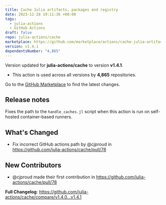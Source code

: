 ```yaml
---
title: Cache Julia artifacts, packages and registry
date: 2023-11-28 19:11:36 +00:00
tags:
  - julia-actions
  - GitHub Actions
draft: false
repo: julia-actions/cache
marketplace: https://github.com/marketplace/actions/cache-julia-artifacts-packages-and-registry
version: v1.4.1
dependentsNumber: "4,865"
---
```



Version updated for **julia-actions/cache** to version **v1.4.1**.
- This action is used across all versions by **4,865** repositories.

Go to the [GitHub Marketplace](https://github.com/marketplace/actions/cache-julia-artifacts-packages-and-registry) to find the latest changes.

## Release notes

Fixes the path to the `handle_caches.jl` script when this action is run on self-hosted container-based runners.

## What's Changed
* Fix incorrect GitHub actions path by @cjproud in https://github.com/julia-actions/cache/pull/78

## New Contributors
* @cjproud made their first contribution in https://github.com/julia-actions/cache/pull/78

**Full Changelog**: https://github.com/julia-actions/cache/compare/v1.4.0...v1.4.1
